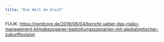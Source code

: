 ```yaml
---
title: "Die Welt am Arsch"
---
```

FUUK: <https://nerdcore.de/2019/06/04/bericht-ueber-das-risiko-management-klimabezogener-bedrohungsszenarien-mit-apokalyptischer-zukunftsvision>
